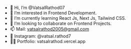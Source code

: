 - 👋 Hi, I’m @VatsalRathod07
- 👀 I’m interested in Frontend Development.
- 🌱 I’m currently learning React Js, Next Js, Tailwind CSS.
- 💞️ I’m looking to collaborate on Frontend Projects.
- 📫 Mail: vatsalrathod2005@gmail.com
- 🔗 Instagram: @vatsal.rathod7
- 👦🏻 Portfolio: vatsalrathod.vercel.app
<!---
VatsalRathod07/VatsalRathod07 is a ✨ special ✨ repository because its `README.md` (this file) appears on your GitHub profile.
You can click the Prhteview link to take a look at your changes.
--->
